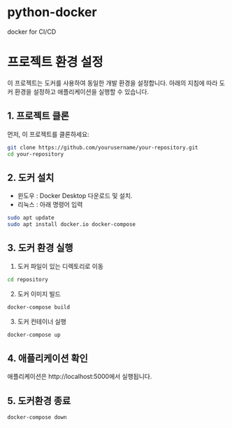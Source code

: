 # python-docker
docker for CI/CD

# 프로젝트 환경 설정

이 프로젝트는 도커를 사용하여 동일한 개발 환경을 설정합니다. 아래의 지침에 따라 도커 환경을 설정하고 애플리케이션을 실행할 수 있습니다.

## 1. 프로젝트 클론
먼저, 이 프로젝트를 클론하세요:

```bash
git clone https://github.com/yourusername/your-repository.git
cd your-repository
```
## 2. 도커 설치
* 윈도우 : Docker Desktop 다운로드 및 설치.
* 리눅스 : 아래 명령어 입력
```bash
sudo apt update
sudo apt install docker.io docker-compose
```
## 3. 도커 환경 실행
1. 도커 파일이 있는 디렉토리로 이동
```bash
cd repository
```
2. 도커 이미지 빌드
```bash
docker-compose build
```
3. 도커 컨테이너 실행
```bash
docker-compose up
```
## 4. 애플리케이션 확인
애플리케이션은 http://localhost:5000에서 실행됩니다.

## 5. 도커환경 종료
```bash
docker-compose down
```
